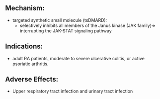 ## Mechanism: 
- targeted synthetic small molecule (tsDMARD): 
	- selectively inhibits all members of the Janus kinase (JAK family)➔ interrupting the JAK-STAT signaling pathway 
## Indications: 
- adult RA patients, moderate to severe ulcerative colitis, or active psoriatic arthritis. 
## Adverse Effects: 
- Upper respiratory tract infection and urinary tract infection